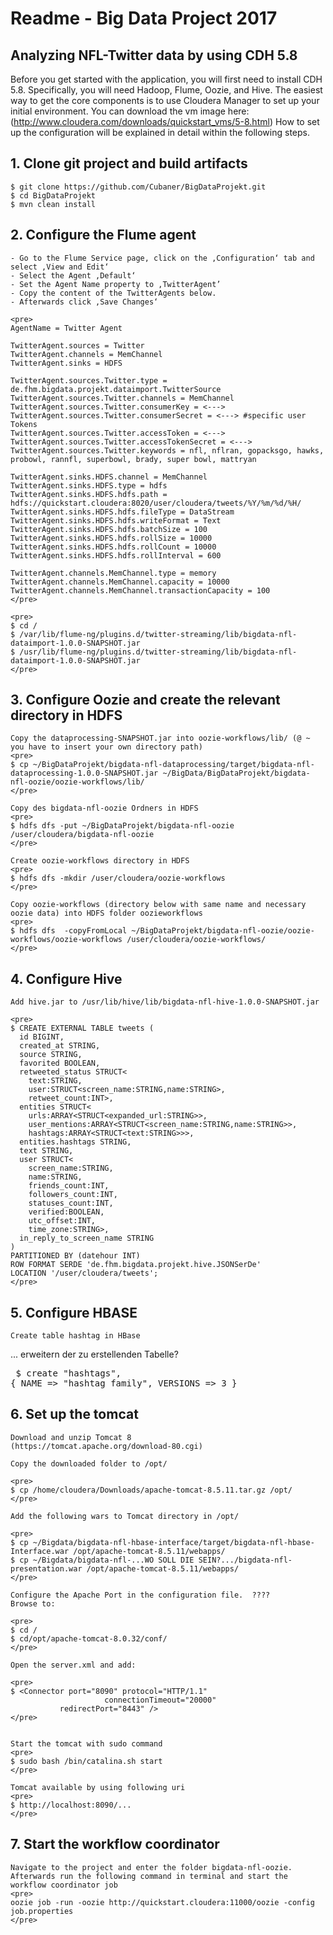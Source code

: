 # Readme - Big Data Project 2017
## Analyzing NFL-Twitter data by using CDH 5.8

Before you get started with the application, you will first need to install CDH 5.8. Specifically, you will need Hadoop, Flume, Oozie, and Hive. The easiest way to get the core components is to use Cloudera Manager to set up your initial environment. You can download the vm image here: (http://www.cloudera.com/downloads/quickstart_vms/5-8.html) How to set up the configuration will be explained in detail within the following steps.

## 1. **Clone git project and build artifacts**

	$ git clone https://github.com/Cubaner/BigDataProjekt.git
	$ cd BigDataProjekt
	$ mvn clean install

## 2. **Configure the Flume agent**

	- Go to the Flume Service page, click on the ‚Configuration‘ tab and select ‚View and Edit‘
	- Select the Agent ‚Default‘
	- Set the Agent Name property to ‚TwitterAgent’
	- Copy the content of the TwitterAgents below.
	- Afterwards click ‚Save Changes‘

	<pre>
	AgentName = Twitter Agent

	TwitterAgent.sources = Twitter
	TwitterAgent.channels = MemChannel
	TwitterAgent.sinks = HDFS

	TwitterAgent.sources.Twitter.type = de.fhm.bigdata.projekt.dataimport.TwitterSource
	TwitterAgent.sources.Twitter.channels = MemChannel
	TwitterAgent.sources.Twitter.consumerKey = <--->
	TwitterAgent.sources.Twitter.consumerSecret = <---> #specific user Tokens
	TwitterAgent.sources.Twitter.accessToken = <--->
	TwitterAgent.sources.Twitter.accessTokenSecret = <--->
	TwitterAgent.sources.Twitter.keywords = nfl, nflran, gopacksgo, hawks, probowl, rannfl, superbowl, brady, super bowl, mattryan

	TwitterAgent.sinks.HDFS.channel = MemChannel
	TwitterAgent.sinks.HDFS.type = hdfs
	TwitterAgent.sinks.HDFS.hdfs.path = hdfs://quickstart.cloudera:8020/user/cloudera/tweets/%Y/%m/%d/%H/
	TwitterAgent.sinks.HDFS.hdfs.fileType = DataStream
	TwitterAgent.sinks.HDFS.hdfs.writeFormat = Text
	TwitterAgent.sinks.HDFS.hdfs.batchSize = 100
	TwitterAgent.sinks.HDFS.hdfs.rollSize = 10000
	TwitterAgent.sinks.HDFS.hdfs.rollCount = 10000
	TwitterAgent.sinks.HDFS.hdfs.rollInterval = 600

	TwitterAgent.channels.MemChannel.type = memory
	TwitterAgent.channels.MemChannel.capacity = 10000
	TwitterAgent.channels.MemChannel.transactionCapacity = 100
	</pre>

	<pre>
	$ cd /
	$ /var/lib/flume-ng/plugins.d/twitter-streaming/lib/bigdata-nfl-dataimport-1.0.0-SNAPSHOT.jar
	$ /usr/lib/flume-ng/plugins.d/twitter-streaming/lib/bigdata-nfl-dataimport-1.0.0-SNAPSHOT.jar
	</pre>

## 3. **Configure Oozie and create the relevant directory in HDFS**

	Copy the dataprocessing-SNAPSHOT.jar into oozie-workflows/lib/ (@ ~ you have to insert your own directory path)
	<pre>
	$ cp ~/BigDataProjekt/bigdata-nfl-dataprocessing/target/bigdata-nfl-dataprocessing-1.0.0-SNAPSHOT.jar ~/BigData/BigDataProjekt/bigdata-nfl-oozie/oozie-workflows/lib/
	</pre>

	Copy des bigdata-nfl-oozie Ordners in HDFS
	<pre>
	$ hdfs dfs -put ~/BigDataProjekt/bigdata-nfl-oozie /user/cloudera/bigdata-nfl-oozie
	</pre>

	Create oozie-workflows directory in HDFS
	<pre>
	$ hdfs dfs -mkdir /user/cloudera/oozie-workflows
	</pre>

	Copy oozie-workflows (directory below with same name and necessary oozie data) into HDFS folder oozieworkflows
	<pre>
	$ hdfs dfs  -copyFromLocal ~/BigDataProjekt/bigdata-nfl-oozie/oozie-workflows/oozie-workflows /user/cloudera/oozie-workflows/
	</pre>

## 4. **Configure Hive**

	Add hive.jar to /usr/lib/hive/lib/bigdata-nfl-hive-1.0.0-SNAPSHOT.jar

	<pre>
	$ CREATE EXTERNAL TABLE tweets (
	  id BIGINT,
	  created_at STRING,
	  source STRING,
	  favorited BOOLEAN,
	  retweeted_status STRUCT<
	    text:STRING,
	    user:STRUCT<screen_name:STRING,name:STRING>,
	    retweet_count:INT>,
	  entities STRUCT<
	    urls:ARRAY<STRUCT<expanded_url:STRING>>,
	    user_mentions:ARRAY<STRUCT<screen_name:STRING,name:STRING>>,
	    hashtags:ARRAY<STRUCT<text:STRING>>>,
	  entities.hashtags STRING,
	  text STRING,
	  user STRUCT<
	    screen_name:STRING,
	    name:STRING,
	    friends_count:INT,
	    followers_count:INT,
	    statuses_count:INT,
	    verified:BOOLEAN,
	    utc_offset:INT,
	    time_zone:STRING>,
	  in_reply_to_screen_name STRING
	)
	PARTITIONED BY (datehour INT)
	ROW FORMAT SERDE 'de.fhm.bigdata.projekt.hive.JSONSerDe'
	LOCATION '/user/cloudera/tweets';
	</pre>

## 5. Configure HBASE

	Create table hashtag in HBase

  ... erweitern der zu erstellenden Tabelle?
	<pre>
$ create "hashtags", { NAME => "hashtag_family", VERSIONS => 3 }
	</pre>

## 6. Set up the tomcat

	Download and unzip Tomcat 8
	(https://tomcat.apache.org/download-80.cgi)

	Copy the downloaded folder to /opt/

	<pre>
	$ cp /home/cloudera/Downloads/apache-tomcat-8.5.11.tar.gz /opt/
	</pre>

	Add the following wars to Tomcat directory in /opt/

	<pre>
	$ cp ~/Bigdata/bigdata-nfl-hbase-interface/target/bigdata-nfl-hbase-Interface.war /opt/apache-tomcat-8.5.11/webapps/
	$ cp ~/Bigdata/bigdata-nfl-...WO SOLL DIE SEIN?.../bigdata-nfl-presentation.war /opt/apache-tomcat-8.5.11/webapps/
	</pre>

	Configure the Apache Port in the configuration file.  ????
	Browse to:

	<pre>
	$ cd /
	$ cd/opt/apache-tomcat-8.0.32/conf/
	</pre>

	Open the server.xml and add:

	<pre>
	$ <Connector port="8090" protocol="HTTP/1.1"
	  					 connectionTimeout="20000"
               redirectPort="8443" />
	</pre>


	Start the tomcat with sudo command
	<pre>
	$ sudo bash /bin/catalina.sh start
	</pre>

	Tomcat available by using following uri
	<pre>
	$ http://localhost:8090/...
	</pre>

## 7. **Start the workflow coordinator**

	Navigate to the project and enter the folder bigdata-nfl-oozie.
	Afterwards run the following command in terminal and start the workflow coordinator job
	<pre>
	oozie job -run -oozie http://quickstart.cloudera:11000/oozie -config job.properties
	</pre>
